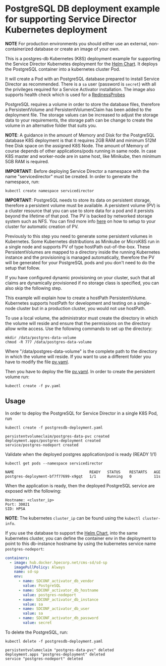 # PostgreSQL DB deployment example for supporting Service Director Kubernetes deployment

**NOTE** For production environments you should either use an external, non-containerized database or create an image of your own.

This is a postgres-db Kubernetes (K8S) deployment example for supporting the Service Director Kubernetes deployment for the [Helm Chart](/kubernetes/helm). It deploys the PostgreSQL container into a kubernetes cluster Pod.

It will create a Pod with an PostgreSQL database prepared to install Service Director as recommended. There is a `sa` user (password is `secret`) with all the privileges required for a Service Activator installation. The image also supports health check which is used for a [RedinessProbes](https://kubernetes.io/docs/tasks/configure-pod-container/configure-liveness-readiness-probes/)

PostgreSQL requires a volume in order to store the database files, therefore a PersistentVolume and PersistentVolumenClaim has been added to the deployment file. The storage values can be increased to adjust the storage data to your requirements, the storage path can be change to create the volume in an alternative folder that suits you.

**NOTE**: A guidance in the amount of Memory and Disk for the PostgreSQL database K8S deployment is that it requires 2GB RAM and minimum 512M free Disk space on the assigned K8S Node. The amount of Memory of course depends of other applications/pods running in same node. In case K8S master and worker-node are in same host, like Minikube, then minimum 5GB RAM is required.

**IMPORTANT**: Before deploying Service Director a namespace with the name "servicedirector" must be created. In order to generate the namespace, run:

    kubectl create namespace servicedirector

**IMPORTANT**: PostgreSQL needs to store its data on persistent storage, therefore a persistent volume must be available. 
A persistent volume (PV) is a cluster resource that you can use to store data for a pod and it persists beyond the lifetime of that pod. The PV is backed by networked storage system such as  NFS. You can find more info [here](../../docs/PersistentVolumes.md)  on how to setup to your cluster for automatic creation of PV.

Previously to this step you need to generate some persistent volumes in Kubernetes. Some Kubernetes distributions as Minikube or MicroK8S run in a single node and supports PV of type hostPath out-of-the-box. These PersistentVolumes are mapped to a directory inside the running Kubernetes instance and the provisioning is managed automatically, therefore the PV will be generated for your PostgreSQL pods and you don't need to do the setup that follow.

If you have configured dynamic provisioning on your cluster, such that all claims are dynamically provisioned if no storage class is specified, you can also skip the following step.

This example will explain how to create a hostPath PersistentVolume. Kubernetes supports hostPath for development and testing on a single-node cluster but in a production cluster, you would not use hostPath.

To use a local volume, the administrator must create the directory in which the volume will reside and ensure that the permissions on the directory allow write access. Use the following commands to set up the directory:

    mkdir /data/postgres-data-volume
    chmod -R 777 /data/postgres-data-volume

Where "/data/postgres-data-volume" is the complete path to the directory in which the volume will reside. If you want to use a different folder you have to modify the file [pv.yaml](./pv.yaml).

Then you have to deploy the file [pv.yaml](./pv.yaml). In order to create the persistent volume run:

    kubectl create -f pv.yaml

## Usage

In order to deploy the PostgreSQL for Service Director in a single K8S Pod, run

    kubectl create -f postgresdb-deployment.yaml

```
persistentvolumeclaim/postgres-data-pvc created
deployment.apps/postgres-deployment created
service/postgres-nodeport created
```

Validate when the deployed postgres application/pod is ready (READY 1/1)

    kubectl get pods --namespace servicedirector

```
NAME                                  READY   STATUS    RESTARTS   AGE
postgres-deployment-bf7f77699-x9gqt   1/1     Running   0          11s
```

When the application is ready, then the deployed PostgreSQL service are exposed with the following:

```
Hostname: <cluster_ip>
Port: 30021
SID: HPSA
```

**NOTE**: The kubernetes `cluster_ip` can be found using the `kubectl cluster-info`.

If you use the database to support the [Helm Chart](/kubernetes/helm), into the same kubernetes cluster, you can define the container env in the deployment to point to this db-instance hostname by using the kubernetes service name `postgres-nodeport`:

```yaml
containers:
  - image: hub.docker.hpecorp.net/cms-sd/sd-sp
    imagePullPolicy: Always
    name: sd-sp
    env:
      - name: SDCONF_activator_db_vendor
        value: PostgreSQL
      - name: SDCONF_activator_db_hostname
        value: postgres-nodeport
      - name: SDCONF_activator_db_instance
        value: sa
      - name: SDCONF_activator_db_user
        value: sa
      - name: SDCONF_activator_db_password
        value: secret
```

To delete the PostgreSQL, run:

    kubectl delete -f postgresdb-deployment.yaml

```
persistentvolumeclaim "postgres-data-pvc" deleted
deployment.apps "postgres-deployment" deleted
service "postgres-nodeport" deleted
```
